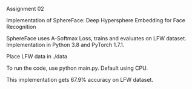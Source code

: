 Assignment 02


Implementation of SphereFace: Deep Hypersphere Embedding for Face Recognition

SphereFace uses A-Softmax Loss, trains and evaluates on LFW dataset. Implementation in Python 3.8 and PyTorch 1.7.1.

Place LFW data in ./data 


To run the code, use python main.py. Default using CPU.



This implementation gets 67.9% accuracy on LFW dataset.
